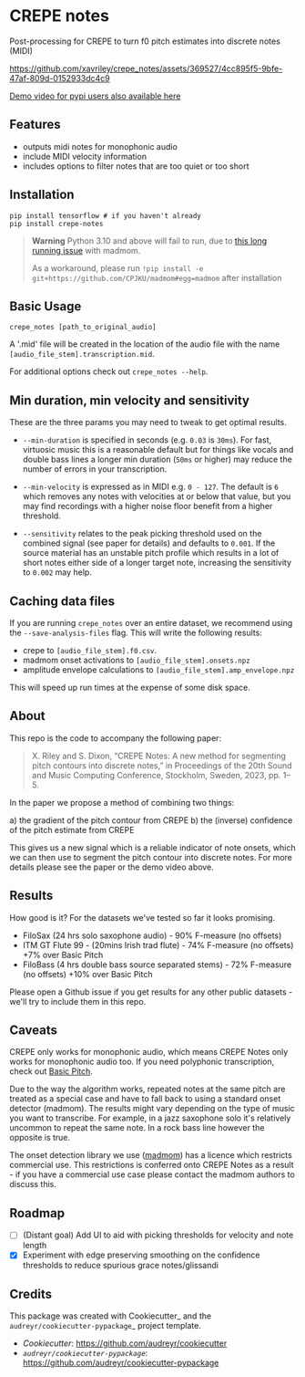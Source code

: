 CREPE notes
===========


<!-- .. image:: https://img.shields.io/pypi/v/crepe_notes.svg -->
<!--         :target: https://pypi.python.org/pypi/crepe_notes -->

<!-- .. image:: https://img.shields.io/travis/xavriley/crepe_notes.svg -->
<!--         :target: https://travis-ci.com/xavriley/crepe_notes -->

<!-- .. image:: https://readthedocs.org/projects/crepe-notes/badge/?version=latest -->
<!--         :target: https://crepe-notes.readthedocs.io/en/latest/?version=latest -->
<!--         :alt: Documentation Status -->

Post-processing for CREPE to turn f0 pitch estimates into discrete notes (MIDI)

https://github.com/xavriley/crepe_notes/assets/369527/4cc895f5-9bfe-47af-809d-0152933dc4c9

[Demo video for pypi users also available here](https://www.youtube.com/watch?v=vFvbedBgLKg)
  
Features
--------

* outputs midi notes for monophonic audio
* include MIDI velocity information
* includes options to filter notes that are too quiet or too short

Installation
------------

```
pip install tensorflow # if you haven't already
pip install crepe-notes
```

> **Warning**
> Python 3.10 and above will fail to run, due to [this long running issue](https://github.com/CPJKU/madmom/issues/509) with madmom.
>
> As a workaround, please run `!pip install -e git+https://github.com/CPJKU/madmom#egg=madmom` after installation

Basic Usage
-----------

```
crepe_notes [path_to_original_audio]
```

A '.mid' file will be created in the location of the audio file with the name `[audio_file_stem].transcription.mid`.

For additional options check out `crepe_notes --help`.

## Min duration, min velocity and sensitivity

These are the three params you may need to tweak to get optimal results.

* `--min-duration` is specified in seconds (e.g. `0.03` is `30ms`). For fast, virtuosic music this is a reasonable default but for things like vocals and double bass lines a longer min duration (`50ms` or higher) may reduce the number of errors in your transcription.

* `--min-velocity` is expressed as in MIDI e.g. `0 - 127`. The default is `6` which removes any notes with velocities at or below that value, but you may find recordings with a higher noise floor benefit from a higher threshold.

* `--sensitivity` relates to the peak picking threshold used on the combined signal (see paper for details) and defaults to `0.001`. If the source material has an unstable pitch profile which results in a lot of short notes either side of a longer target note, increasing the sensitivity to `0.002` may help. 


## Caching data files

If you are running `crepe_notes` over an entire dataset, we recommend using the `--save-analysis-files` flag. This will write the following results:

* crepe to `[audio_file_stem].f0.csv`.
* madmom onset activations to `[audio_file_stem].onsets.npz`
* amplitude envelope calculations to `[audio_file_stem].amp_envelope.npz`

This will speed up run times at the expense of some disk space.

About
-----

This repo is the code to accompany the following paper:

> X. Riley and S. Dixon, “CREPE Notes: A new method for segmenting pitch contours into discrete notes,” in Proceedings of the 20th Sound and Music Computing Conference, Stockholm, Sweden, 2023, pp. 1–5.

In the paper we propose a method of combining two things:

a) the gradient of the pitch contour from CREPE
b) the (inverse) confidence of the pitch estimate from CREPE

This gives us a new signal which is a reliable indicator of note onsets, which we can then use to segment the pitch contour into discrete notes. For more details please see the paper or the demo video above.

Results
-------

How good is it? For the datasets we've tested so far it looks promising.

* FiloSax (24 hrs solo saxophone audio) - 90% F-measure (no offsets)
* ITM GT Flute 99 - (20mins Irish trad flute) - 74% F-measure (no offsets) +7% over Basic Pitch
* FiloBass (4 hrs double bass source separated stems) - 72% F-measure (no offsets) +10% over Basic Pitch

Please open a Github issue if you get results for any other public datasets - we'll try to include them in this repo.

Caveats
-------

CREPE only works for monophonic audio, which means CREPE Notes only works for monophonic audio too. If you need polyphonic transcription, check out [Basic Pitch](https://basicpitch.spotify.com/).

Due to the way the algorithm works, repeated notes at the same pitch are treated as a special case and have to fall back to using a standard onset detector (madmom). The results might vary depending on the type of music you want to transcribe. For example, in a jazz saxophone solo it's relatively uncommon to repeat the same note. In a rock bass line however the opposite is true.

The onset detection library we use ([madmom](https://github.com/CPJKU/madmom)) has a licence which restricts commercial use. This restrictions is conferred onto CREPE Notes as a result - if you have a commercial use case please contact the madmom authors to discuss this.

Roadmap
-------

- [ ] (Distant goal) Add UI to aid with picking thresholds for velocity and note length
- [x] Experiment with edge preserving smoothing on the confidence thresholds to reduce spurious grace notes/glissandi

Credits
-------

This package was created with Cookiecutter_ and the `audreyr/cookiecutter-pypackage`_ project template.

* _Cookiecutter_: https://github.com/audreyr/cookiecutter
* _`audreyr/cookiecutter-pypackage`_: https://github.com/audreyr/cookiecutter-pypackage

